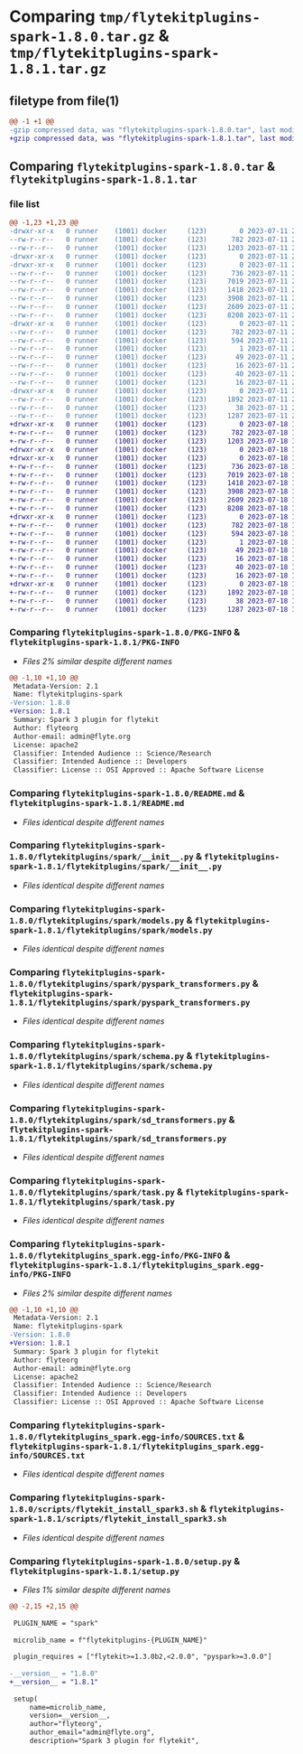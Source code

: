 # Comparing `tmp/flytekitplugins-spark-1.8.0.tar.gz` & `tmp/flytekitplugins-spark-1.8.1.tar.gz`

## filetype from file(1)

```diff
@@ -1 +1 @@
-gzip compressed data, was "flytekitplugins-spark-1.8.0.tar", last modified: Tue Jul 11 22:07:25 2023, max compression
+gzip compressed data, was "flytekitplugins-spark-1.8.1.tar", last modified: Tue Jul 18 18:01:43 2023, max compression
```

## Comparing `flytekitplugins-spark-1.8.0.tar` & `flytekitplugins-spark-1.8.1.tar`

### file list

```diff
@@ -1,23 +1,23 @@
-drwxr-xr-x   0 runner    (1001) docker     (123)        0 2023-07-11 22:07:25.983765 flytekitplugins-spark-1.8.0/
--rw-r--r--   0 runner    (1001) docker     (123)      782 2023-07-11 22:07:25.983765 flytekitplugins-spark-1.8.0/PKG-INFO
--rw-r--r--   0 runner    (1001) docker     (123)     1203 2023-07-11 22:06:52.000000 flytekitplugins-spark-1.8.0/README.md
-drwxr-xr-x   0 runner    (1001) docker     (123)        0 2023-07-11 22:07:25.983765 flytekitplugins-spark-1.8.0/flytekitplugins/
-drwxr-xr-x   0 runner    (1001) docker     (123)        0 2023-07-11 22:07:25.983765 flytekitplugins-spark-1.8.0/flytekitplugins/spark/
--rw-r--r--   0 runner    (1001) docker     (123)      736 2023-07-11 22:06:52.000000 flytekitplugins-spark-1.8.0/flytekitplugins/spark/__init__.py
--rw-r--r--   0 runner    (1001) docker     (123)     7019 2023-07-11 22:06:52.000000 flytekitplugins-spark-1.8.0/flytekitplugins/spark/models.py
--rw-r--r--   0 runner    (1001) docker     (123)     1418 2023-07-11 22:06:52.000000 flytekitplugins-spark-1.8.0/flytekitplugins/spark/pyspark_transformers.py
--rw-r--r--   0 runner    (1001) docker     (123)     3908 2023-07-11 22:06:52.000000 flytekitplugins-spark-1.8.0/flytekitplugins/spark/schema.py
--rw-r--r--   0 runner    (1001) docker     (123)     2609 2023-07-11 22:06:52.000000 flytekitplugins-spark-1.8.0/flytekitplugins/spark/sd_transformers.py
--rw-r--r--   0 runner    (1001) docker     (123)     8208 2023-07-11 22:06:52.000000 flytekitplugins-spark-1.8.0/flytekitplugins/spark/task.py
-drwxr-xr-x   0 runner    (1001) docker     (123)        0 2023-07-11 22:07:25.983765 flytekitplugins-spark-1.8.0/flytekitplugins_spark.egg-info/
--rw-r--r--   0 runner    (1001) docker     (123)      782 2023-07-11 22:07:25.000000 flytekitplugins-spark-1.8.0/flytekitplugins_spark.egg-info/PKG-INFO
--rw-r--r--   0 runner    (1001) docker     (123)      594 2023-07-11 22:07:25.000000 flytekitplugins-spark-1.8.0/flytekitplugins_spark.egg-info/SOURCES.txt
--rw-r--r--   0 runner    (1001) docker     (123)        1 2023-07-11 22:07:25.000000 flytekitplugins-spark-1.8.0/flytekitplugins_spark.egg-info/dependency_links.txt
--rw-r--r--   0 runner    (1001) docker     (123)       49 2023-07-11 22:07:25.000000 flytekitplugins-spark-1.8.0/flytekitplugins_spark.egg-info/entry_points.txt
--rw-r--r--   0 runner    (1001) docker     (123)       16 2023-07-11 22:07:25.000000 flytekitplugins-spark-1.8.0/flytekitplugins_spark.egg-info/namespace_packages.txt
--rw-r--r--   0 runner    (1001) docker     (123)       40 2023-07-11 22:07:25.000000 flytekitplugins-spark-1.8.0/flytekitplugins_spark.egg-info/requires.txt
--rw-r--r--   0 runner    (1001) docker     (123)       16 2023-07-11 22:07:25.000000 flytekitplugins-spark-1.8.0/flytekitplugins_spark.egg-info/top_level.txt
-drwxr-xr-x   0 runner    (1001) docker     (123)        0 2023-07-11 22:07:25.983765 flytekitplugins-spark-1.8.0/scripts/
--rw-r--r--   0 runner    (1001) docker     (123)     1892 2023-07-11 22:06:52.000000 flytekitplugins-spark-1.8.0/scripts/flytekit_install_spark3.sh
--rw-r--r--   0 runner    (1001) docker     (123)       38 2023-07-11 22:07:25.983765 flytekitplugins-spark-1.8.0/setup.cfg
--rw-r--r--   0 runner    (1001) docker     (123)     1287 2023-07-11 22:07:11.000000 flytekitplugins-spark-1.8.0/setup.py
+drwxr-xr-x   0 runner    (1001) docker     (123)        0 2023-07-18 18:01:43.655022 flytekitplugins-spark-1.8.1/
+-rw-r--r--   0 runner    (1001) docker     (123)      782 2023-07-18 18:01:43.655022 flytekitplugins-spark-1.8.1/PKG-INFO
+-rw-r--r--   0 runner    (1001) docker     (123)     1203 2023-07-18 18:01:17.000000 flytekitplugins-spark-1.8.1/README.md
+drwxr-xr-x   0 runner    (1001) docker     (123)        0 2023-07-18 18:01:43.651022 flytekitplugins-spark-1.8.1/flytekitplugins/
+drwxr-xr-x   0 runner    (1001) docker     (123)        0 2023-07-18 18:01:43.655022 flytekitplugins-spark-1.8.1/flytekitplugins/spark/
+-rw-r--r--   0 runner    (1001) docker     (123)      736 2023-07-18 18:01:17.000000 flytekitplugins-spark-1.8.1/flytekitplugins/spark/__init__.py
+-rw-r--r--   0 runner    (1001) docker     (123)     7019 2023-07-18 18:01:17.000000 flytekitplugins-spark-1.8.1/flytekitplugins/spark/models.py
+-rw-r--r--   0 runner    (1001) docker     (123)     1418 2023-07-18 18:01:17.000000 flytekitplugins-spark-1.8.1/flytekitplugins/spark/pyspark_transformers.py
+-rw-r--r--   0 runner    (1001) docker     (123)     3908 2023-07-18 18:01:17.000000 flytekitplugins-spark-1.8.1/flytekitplugins/spark/schema.py
+-rw-r--r--   0 runner    (1001) docker     (123)     2609 2023-07-18 18:01:17.000000 flytekitplugins-spark-1.8.1/flytekitplugins/spark/sd_transformers.py
+-rw-r--r--   0 runner    (1001) docker     (123)     8208 2023-07-18 18:01:17.000000 flytekitplugins-spark-1.8.1/flytekitplugins/spark/task.py
+drwxr-xr-x   0 runner    (1001) docker     (123)        0 2023-07-18 18:01:43.655022 flytekitplugins-spark-1.8.1/flytekitplugins_spark.egg-info/
+-rw-r--r--   0 runner    (1001) docker     (123)      782 2023-07-18 18:01:43.000000 flytekitplugins-spark-1.8.1/flytekitplugins_spark.egg-info/PKG-INFO
+-rw-r--r--   0 runner    (1001) docker     (123)      594 2023-07-18 18:01:43.000000 flytekitplugins-spark-1.8.1/flytekitplugins_spark.egg-info/SOURCES.txt
+-rw-r--r--   0 runner    (1001) docker     (123)        1 2023-07-18 18:01:43.000000 flytekitplugins-spark-1.8.1/flytekitplugins_spark.egg-info/dependency_links.txt
+-rw-r--r--   0 runner    (1001) docker     (123)       49 2023-07-18 18:01:43.000000 flytekitplugins-spark-1.8.1/flytekitplugins_spark.egg-info/entry_points.txt
+-rw-r--r--   0 runner    (1001) docker     (123)       16 2023-07-18 18:01:43.000000 flytekitplugins-spark-1.8.1/flytekitplugins_spark.egg-info/namespace_packages.txt
+-rw-r--r--   0 runner    (1001) docker     (123)       40 2023-07-18 18:01:43.000000 flytekitplugins-spark-1.8.1/flytekitplugins_spark.egg-info/requires.txt
+-rw-r--r--   0 runner    (1001) docker     (123)       16 2023-07-18 18:01:43.000000 flytekitplugins-spark-1.8.1/flytekitplugins_spark.egg-info/top_level.txt
+drwxr-xr-x   0 runner    (1001) docker     (123)        0 2023-07-18 18:01:43.655022 flytekitplugins-spark-1.8.1/scripts/
+-rw-r--r--   0 runner    (1001) docker     (123)     1892 2023-07-18 18:01:17.000000 flytekitplugins-spark-1.8.1/scripts/flytekit_install_spark3.sh
+-rw-r--r--   0 runner    (1001) docker     (123)       38 2023-07-18 18:01:43.655022 flytekitplugins-spark-1.8.1/setup.cfg
+-rw-r--r--   0 runner    (1001) docker     (123)     1287 2023-07-18 18:01:33.000000 flytekitplugins-spark-1.8.1/setup.py
```

### Comparing `flytekitplugins-spark-1.8.0/PKG-INFO` & `flytekitplugins-spark-1.8.1/PKG-INFO`

 * *Files 2% similar despite different names*

```diff
@@ -1,10 +1,10 @@
 Metadata-Version: 2.1
 Name: flytekitplugins-spark
-Version: 1.8.0
+Version: 1.8.1
 Summary: Spark 3 plugin for flytekit
 Author: flyteorg
 Author-email: admin@flyte.org
 License: apache2
 Classifier: Intended Audience :: Science/Research
 Classifier: Intended Audience :: Developers
 Classifier: License :: OSI Approved :: Apache Software License
```

### Comparing `flytekitplugins-spark-1.8.0/README.md` & `flytekitplugins-spark-1.8.1/README.md`

 * *Files identical despite different names*

### Comparing `flytekitplugins-spark-1.8.0/flytekitplugins/spark/__init__.py` & `flytekitplugins-spark-1.8.1/flytekitplugins/spark/__init__.py`

 * *Files identical despite different names*

### Comparing `flytekitplugins-spark-1.8.0/flytekitplugins/spark/models.py` & `flytekitplugins-spark-1.8.1/flytekitplugins/spark/models.py`

 * *Files identical despite different names*

### Comparing `flytekitplugins-spark-1.8.0/flytekitplugins/spark/pyspark_transformers.py` & `flytekitplugins-spark-1.8.1/flytekitplugins/spark/pyspark_transformers.py`

 * *Files identical despite different names*

### Comparing `flytekitplugins-spark-1.8.0/flytekitplugins/spark/schema.py` & `flytekitplugins-spark-1.8.1/flytekitplugins/spark/schema.py`

 * *Files identical despite different names*

### Comparing `flytekitplugins-spark-1.8.0/flytekitplugins/spark/sd_transformers.py` & `flytekitplugins-spark-1.8.1/flytekitplugins/spark/sd_transformers.py`

 * *Files identical despite different names*

### Comparing `flytekitplugins-spark-1.8.0/flytekitplugins/spark/task.py` & `flytekitplugins-spark-1.8.1/flytekitplugins/spark/task.py`

 * *Files identical despite different names*

### Comparing `flytekitplugins-spark-1.8.0/flytekitplugins_spark.egg-info/PKG-INFO` & `flytekitplugins-spark-1.8.1/flytekitplugins_spark.egg-info/PKG-INFO`

 * *Files 2% similar despite different names*

```diff
@@ -1,10 +1,10 @@
 Metadata-Version: 2.1
 Name: flytekitplugins-spark
-Version: 1.8.0
+Version: 1.8.1
 Summary: Spark 3 plugin for flytekit
 Author: flyteorg
 Author-email: admin@flyte.org
 License: apache2
 Classifier: Intended Audience :: Science/Research
 Classifier: Intended Audience :: Developers
 Classifier: License :: OSI Approved :: Apache Software License
```

### Comparing `flytekitplugins-spark-1.8.0/flytekitplugins_spark.egg-info/SOURCES.txt` & `flytekitplugins-spark-1.8.1/flytekitplugins_spark.egg-info/SOURCES.txt`

 * *Files identical despite different names*

### Comparing `flytekitplugins-spark-1.8.0/scripts/flytekit_install_spark3.sh` & `flytekitplugins-spark-1.8.1/scripts/flytekit_install_spark3.sh`

 * *Files identical despite different names*

### Comparing `flytekitplugins-spark-1.8.0/setup.py` & `flytekitplugins-spark-1.8.1/setup.py`

 * *Files 1% similar despite different names*

```diff
@@ -2,15 +2,15 @@
 
 PLUGIN_NAME = "spark"
 
 microlib_name = f"flytekitplugins-{PLUGIN_NAME}"
 
 plugin_requires = ["flytekit>=1.3.0b2,<2.0.0", "pyspark>=3.0.0"]
 
-__version__ = "1.8.0"
+__version__ = "1.8.1"
 
 setup(
     name=microlib_name,
     version=__version__,
     author="flyteorg",
     author_email="admin@flyte.org",
     description="Spark 3 plugin for flytekit",
```


